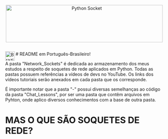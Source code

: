 <div align=center><br>
  <img align="center" alt="Python Socket" height="120" width="500" src="https://cdn.discordapp.com/attachments/656566395936571423/975558259937263666/PythonSocket.png">
</div>
 
 ##
 <img align="left" alt="Brazil-Flag" height="30" width="30" src="https://cdn.discordapp.com/attachments/656566395936571423/975555995449294938/1f1e7-1f1f7.png"> # README em Português-Brasileiro!

 A pasta "Network_Sockets" é dedicada ao armazenamento dos meus estudos a respeito de soquetes de rede aplicados em Python. Todas as pastas possuem referências a vídeos de devs no YouTube. Os links dos vídeos tutoriais serão anexados em cada pasta que os corresponde.
 
 É importante notar que a pasta "-" possui diversas semelhanças ao código da pasta "Chat_Lessons", por ser uma pasta que contêm arquivos em Pyhton, onde aplico diversos conhecimentos com a base de outra pasta.
 
<h1> MAS O QUE SÃO SOQUETES DE REDE? </h1>
 
